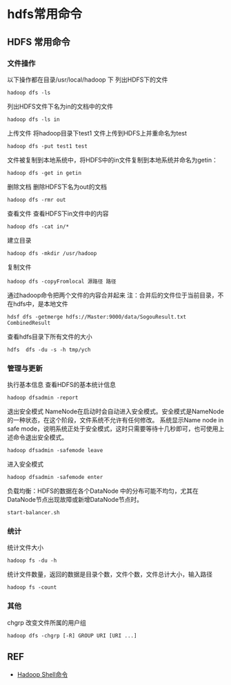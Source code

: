 # hdfs常用命令

## HDFS 常用命令

### 文件操作

以下操作都在目录/usr/local/hadoop 下 列出HDFS下的文件

```
hadoop dfs -ls
```

列出HDFS文件下名为in的文档中的文件

```
hadoop dfs -ls in
```

上传文件 将hadoop目录下test1 文件上传到HDFS上并重命名为test

```
hadoop dfs -put test1 test
```

文件被复制到本地系统中，将HDFS中的in文件复制到本地系统并命名为getin：

```
hadoop dfs -get in getin
```

删除文档 删除HDFS下名为out的文档

```
hadoop dfs -rmr out
```

查看文件 查看HDFS下in文件中的内容

```
hadoop dfs -cat in/*
```

建立目录

```
hadoop dfs -mkdir /usr/hadoop
```

复制文件

```
hadoop dfs -copyFromlocal 源路径 路径
```

通过hadoop命令把两个文件的内容合并起来 注：合并后的文件位于当前目录，不在hdfs中，是本地文件

```
hdsf dfs -getmerge hdfs://Master:9000/data/SogouResult.txt CombinedResult
```

查看hdfs目录下所有文件的大小

```
hdfs  dfs -du -s -h tmp/ych
```

### 管理与更新

执行基本信息 查看HDFS的基本统计信息

```
hadoop dfsadmin -report
```

退出安全模式 NameNode在启动时会自动进入安全模式。安全模式是NameNode的一种状态，在这个阶段，文件系统不允许有任何修改。 系统显示Name node in safe mode，说明系统正处于安全模式，这时只需要等待十几秒即可，也可使用上述命令退出安全模式。

```
hadoop dfsadmin -safemode leave
```

进入安全模式

```
hadoop dfsadmin -safemode enter
```

负载均衡：HDFS的数据在各个DataNode 中的分布可能不均匀，尤其在DataNode节点出现故障或新增DataNode节点时。

```
start-balancer.sh
```

### 统计

统计文件大小

```
hadoop fs -du -h 
```

统计文件数量，返回的数据是目录个数，文件个数，文件总计大小，输入路径

```
hadoop fs -count 
```

### 其他

chgrp 改变文件所属的用户组

```
hadoop dfs -chgrp [-R] GROUP URI [URI ...]
```

## REF

* [Hadoop Shell命令](http://hadoop.apache.org/docs/r1.0.4/cn/hdfs\_shell.html)
